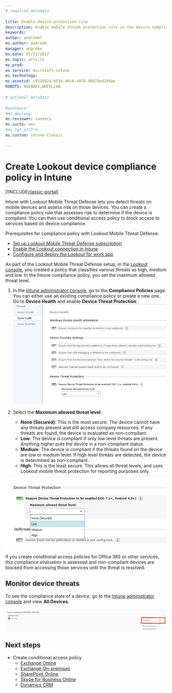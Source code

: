 ```yaml
---
# required metadata

title: Enable device protection rule 
description: Enable mobile threat protection rule in the device compliance policy.
keywords:
author: andredm7
ms.author: andredm
manager: angrobe
ms.date: 03/21/2017
ms.topic: article
ms.prod:
ms.service: microsoft-intune
ms.technology:
ms.assetid: c951692d-6538-46c0-a9f0-d607ded189ae
ROBOTS: NOINDEX,NOFOLLOW

# optional metadata

#audience:
#ms.devlang:
ms.reviewer: sandera
ms.suite: ems
#ms.tgt_pltfrm:
ms.custom: intune-classic

---
```


# Create Lookout device compliance policy in Intune

[!INCLUDE[classic-portal](../includes/classic-portal.md)]

Intune with Lookout Mobile Threat Defense lets you detect threats on mobile devices and assess risk on those devices. You can create a compliance policy rule that assesses risk to determine if the device is compliant. You can then use conditional access policy to block access to services based on device compliance.

Prerequisites for compliance policy with Lookout Mobile Threat Defense:

- [Set up Lookout Mobile Threat Defense subscription](setup-your-lookout-mtd-subscription.md)
- [Enable the Lookout connection in Intune](enable-lookout-mtd-connection.md)
- [Configure and deploy the Lookout for work app](configure-deploy-lookout-for-work-app.md)

As part of the Lookout Mobile Threat Defense setup, in the [Lookout console](https://aad.lookout.com), you created a policy that classifies various threats as high, medium and low. In the Intune compliance policy, you set the maximum allowed threat level.

1. In the [Intune administrator console](https://manage.microsoft.com), go to the **Compliance Policies** page. You can either use an existing compliance policy or create a new one. Go to **Device Health** and enable **Device Threat Protection**.
   ![screenshot showing the device threat protection rule setting in ](../media/mtp/mtp-compliance-policy-rule.png)

2. Select the **Maximum allowed threat level**:
   * **None (Secured)**: This is the most secure.  The device cannot have any threats present and still access company resources.  If any threats are found, the device is evaluated as non-compliant.  
   * **Low**: The device is compliant if only low level threats are present. Anything higher puts the device in a non-compliant status.
   * **Medium**: The device is compliant if the threats found on the device are low or medium level. If high level threats are detected, the device is determined as non-compliant.
   * **High**: This is the least secure. This allows all threat levels, and uses Lookout mobile threat protection for reporting purposes only.

![screenshot showing the threat level option for the device threat protection rule setting](../media/mtp/mtp-compliance-policy-setting.png)

If you create conditional access policies for Office 365 or other services, this compliance evaluation is assessed and non-compliant devices are blocked from accessing those services until the threat is resolved.

## Monitor device threats
To see the compliance state of a device, go to the [Intune administrator console](https://manage.microsoft.com) and view **All Devices**.

![screenshot of the devices page in the Intune admin console showing the compliance status of a device](../media/mtp/mtp-device-status-intune-console.png)

## Next steps
* Create conditional access policy
  * [Exchange Online](restrict-access-to-exchange-online-with-microsoft-intune.md)
  * [Exchange On-premises](restrict-access-to-exchange-onpremises-with-microsoft-intune.md)
  * [SharePoint Online](restrict-access-to-sharepoint-online-with-microsoft-intune.md)
  * [Skype for Business Online](restrict-access-to-skype-for-business-online-with-microsoft-intune.md)
  * [Dynamics CRM](restrict-access-to-dynamics-crm-online-with-microsoft-intune.md)

